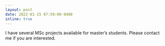 ```yaml
---
layout: post
date: 2022-01-15 07:59:00-0400
inline: true
---
```


I have several MSc projects available for master’s students. Please contact me if you are interested.